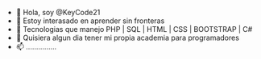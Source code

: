 - 👋 Hola, soy @KeyCode21
- 👀 Estoy interasado en aprender sin fronteras
- 🌱 Tecnologias que manejo PHP | SQL | HTML | CSS | BOOTSTRAP | C#
- 💞️ Quisiera algun dia tener mi propia academia para programadores
- 📫 ...............

<!---
KeyCode21/KeyCode21 is a ✨ special ✨ repository because its `README.md` (this file) appears on your GitHub profile.
You can click the Preview link to take a look at your changes.
--->
